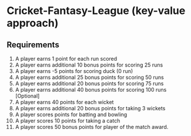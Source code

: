 # Cricket-Fantasy-League (key-value approach)

## Requirements

1. A player earns 1 point for each run scored
2. A player earns additional 10 bonus points for scoring 25 runs
3. A player earns -5 points for scoring duck (0 run)
4. A player earns additional 25 bonus points for scoring 50 runs
5. A player earns additional 20 bonus points for scoring 75 runs
6. A player earns additional 40 bonus points for scoring 100 runs [Optional]
7. A player earns 40 points for each wicket
8. A player earns additional 20 bonus points for taking 3 wickets
9. A player scores points for batting and bowling
10. A player scores 10 points for taking a catch
11. A player scores 50 bonus points for player of the match award.
